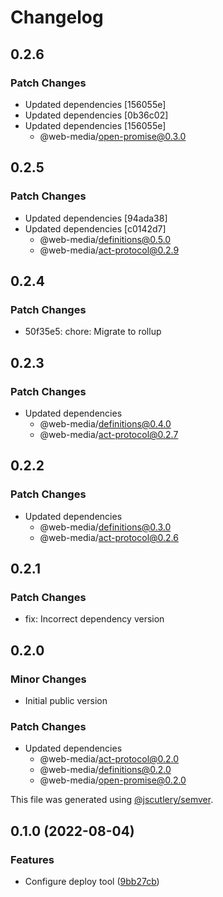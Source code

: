 # Changelog

## 0.2.6

### Patch Changes

- Updated dependencies [156055e]
- Updated dependencies [0b36c02]
- Updated dependencies [156055e]
  - @web-media/open-promise@0.3.0

## 0.2.5

### Patch Changes

- Updated dependencies [94ada38]
- Updated dependencies [c0142d7]
  - @web-media/definitions@0.5.0
  - @web-media/act-protocol@0.2.9

## 0.2.4

### Patch Changes

- 50f35e5: chore: Migrate to rollup

## 0.2.3

### Patch Changes

- Updated dependencies
  - @web-media/definitions@0.4.0
  - @web-media/act-protocol@0.2.7

## 0.2.2

### Patch Changes

- Updated dependencies
  - @web-media/definitions@0.3.0
  - @web-media/act-protocol@0.2.6

## 0.2.1

### Patch Changes

- fix: Incorrect dependency version

## 0.2.0

### Minor Changes

- Initial public version

### Patch Changes

- Updated dependencies
  - @web-media/act-protocol@0.2.0
  - @web-media/definitions@0.2.0
  - @web-media/open-promise@0.2.0

This file was generated using [@jscutlery/semver](https://github.com/jscutlery/semver).

## 0.1.0 (2022-08-04)

### Features

- Configure deploy tool ([9bb27cb](https://github.com/Web-Media-Foundation/infrastructure/commit/9bb27cb7512d097b7d4e385876db3e90a8da24ec))
